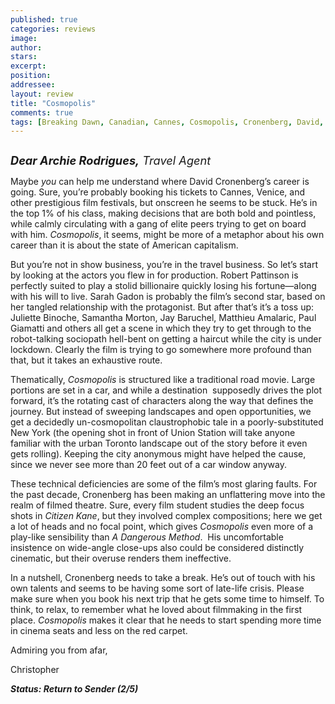 ```yaml
---
published: true
categories: reviews
image:
author: 
stars: 
excerpt: 
position: 
addressee: 
layout: review
title: "Cosmopolis"
comments: true
tags: [Breaking Dawn, Canadian, Cannes, Cosmopolis, Cronenberg, David, Robert Pattinson, Twilight, Uncategorized]
---
```

<div><p><span class="full-image-block ssNonEditable"><span><a href="/letters/2012/7/17/cosmopolis.html"><img src="http://static.squarespace.com/static/5005f6bcc4aa41161b33e89e/5329cf1fe4b07c068ebf74de/5329cf1fe4b07c068ebf75bc/1342530416016/Cosmopolis3.jpg" alt="" /></a></span></span></p>
<p><span style="font-size:130%;"><em><strong>Dear Archie Rodrigues,</strong> Travel Agent</em></span></p>
<p>Maybe <em>you</em> can help me understand where David Cronenberg&rsquo;s career is going. Sure, you&rsquo;re probably booking his tickets to Cannes, Venice, and other prestigious film festivals, but onscreen he seems to be stuck. He&rsquo;s in the top 1% of his class, making decisions that are both bold and pointless, while calmly circulating with a gang of elite peers trying to get on board with him. <em>Cosmopolis</em>, it seems, might be more of a metaphor about his own career than it is about the state of American capitalism.</p>
<p>But you&rsquo;re not in show business, you&rsquo;re in the travel business. So let&rsquo;s start by looking at the actors you flew in for production. Robert Pattinson is perfectly suited to play a stolid billionaire quickly losing his fortune&mdash;along with his will to live. Sarah Gadon is probably the film&rsquo;s second star, based on her tangled relationship with the protagonist. But after that&rsquo;s it&rsquo;s a toss up: Juliette Binoche, Samantha Morton, Jay Baruchel, Matthieu Amalaric, Paul Giamatti and others all get a scene in which they try to get through to the robot-talking sociopath hell-bent on getting a haircut while the city is under lockdown. Clearly the film is trying to go somewhere more profound than that, but it takes an exhaustive route.</p>
<p>Thematically, <em>Cosmopolis</em> is structured like a traditional road movie. Large portions are set in a car, and while a destination &nbsp;supposedly drives the plot forward, it&rsquo;s the rotating cast of characters along the way that defines the journey. But instead of sweeping landscapes and open opportunities, we get a decidedly un-cosmopolitan claustrophobic tale in a poorly-substituted New York (the opening shot in front of Union Station will take anyone familiar with the urban Toronto landscape out of the story before it even gets rolling). Keeping the city anonymous might have helped the cause, since we never see more than 20 feet out of a car window anyway.&nbsp;</p>
<p>These technical deficiencies are some of the film&rsquo;s most glaring faults. For the past decade, Cronenberg has been making an unflattering move into the realm of filmed theatre. Sure, every film student studies the deep focus shots in <em>Citizen Kane</em>, but they involved complex compositions; here we get a lot of heads and no focal point, which gives <em>Cosmopolis</em> even more of a play-like sensibility than <em>A Dangerous Method</em>.&nbsp; His uncomfortable insistence on wide-angle close-ups also could be considered distinctly cinematic, but their overuse renders them ineffective.</p>
<p>In a nutshell, Cronenberg needs to take a break. He&rsquo;s out of touch with his own talents and seems to be having some sort of late-life crisis. Please make sure when you book his next trip that he gets some time to himself. To think, to relax, to remember what he loved about filmmaking in the first place. <em>Cosmopolis</em> makes it clear that he needs to start spending more time in cinema seats and less on the red carpet.</p>
<p>Admiring you from afar,</p>
<p>Christopher</p>
<p><strong><em>Status: Return to Sender (2/5)</em></strong></p></div>
